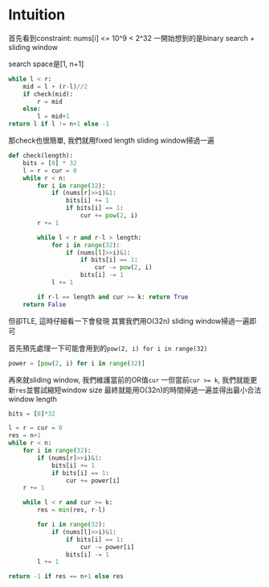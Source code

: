 # Intuition

首先看到constraint: nums[i] <= 10^9 < 2^32
一開始想到的是binary search + sliding window

search space是[1, n+1]

```py
while l < r:
    mid = l + (r-l)//2
    if check(mid):
        r = mid
    else:
        l = mid+1
return l if l != n+1 else -1
```

那check也很簡單, 我們就用fixed length sliding window掃過一遍
```py
def check(length):
    bits = [0] * 32
    l = r = cur = 0
    while r < n:
        for i in range(32):
            if (nums[r]>>i)&1:
                bits[i] += 1
                if bits[i] == 1:
                    cur += pow(2, i)
        r += 1

        while l < r and r-l > length:
            for i in range(32):
                if (nums[l]>>i)&1:
                    if bits[i] == 1:
                        cur -= pow(2, i)
                    bits[i] -= 1
            l += 1

        if r-l == length and cur >= k: return True
    return False
```

但卻TLE, 這時仔細看一下會發現
其實我們用O(32n) sliding window掃過一遍即可

首先預先處理一下可能會用到的`pow(2, i) for i in range(32)`
```py
power = [pow(2, i) for i in range(32)]
```

再來就sliding window, 我們維護當前的OR值`cur`
一但當前`cur >= k`, 我們就能更新`res`並嘗試縮短window size
最終就能用O(32n)的時間掃過一遍並得出最小合法window length

```py    
bits = [0]*32

l = r = cur = 0
res = n+1
while r < n:
    for i in range(32):
        if (nums[r]>>i)&1:
            bits[i] += 1
            if bits[i] == 1:
                cur += power[i]
    r += 1

    while l < r and cur >= k:
        res = min(res, r-l)

        for i in range(32):
            if (nums[l]>>i)&1:
                if bits[i] == 1:
                    cur -= power[i]
                bits[i] -= 1
        l += 1

return -1 if res == n+1 else res
```